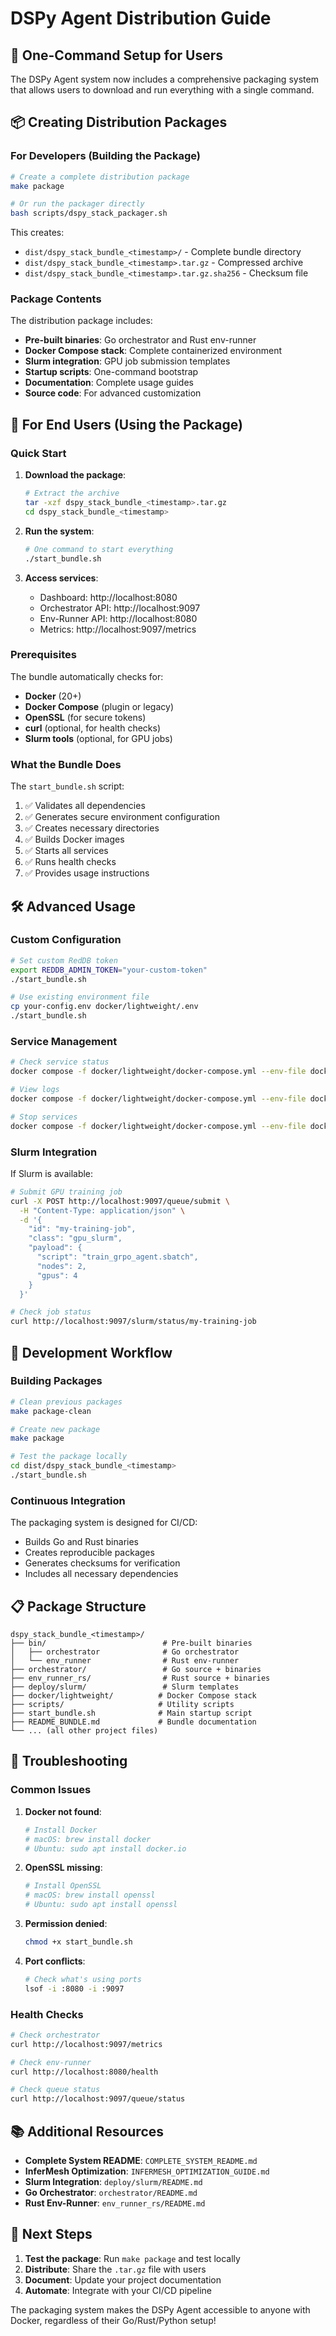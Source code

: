 # DSPy Agent Distribution Guide

## 🚀 One-Command Setup for Users

The DSPy Agent system now includes a comprehensive packaging system that allows users to download and run everything with a single command.

## 📦 Creating Distribution Packages

### For Developers (Building the Package)

```bash
# Create a complete distribution package
make package

# Or run the packager directly
bash scripts/dspy_stack_packager.sh
```

This creates:
- `dist/dspy_stack_bundle_<timestamp>/` - Complete bundle directory
- `dist/dspy_stack_bundle_<timestamp>.tar.gz` - Compressed archive
- `dist/dspy_stack_bundle_<timestamp>.tar.gz.sha256` - Checksum file

### Package Contents

The distribution package includes:
- **Pre-built binaries**: Go orchestrator and Rust env-runner
- **Docker Compose stack**: Complete containerized environment
- **Slurm integration**: GPU job submission templates
- **Startup scripts**: One-command bootstrap
- **Documentation**: Complete usage guides
- **Source code**: For advanced customization

## 👥 For End Users (Using the Package)

### Quick Start

1. **Download the package**:
   ```bash
   # Extract the archive
   tar -xzf dspy_stack_bundle_<timestamp>.tar.gz
   cd dspy_stack_bundle_<timestamp>
   ```

2. **Run the system**:
   ```bash
   # One command to start everything
   ./start_bundle.sh
   ```

3. **Access services**:
   - Dashboard: http://localhost:8080
   - Orchestrator API: http://localhost:9097
   - Env-Runner API: http://localhost:8080
   - Metrics: http://localhost:9097/metrics

### Prerequisites

The bundle automatically checks for:
- **Docker** (20+)
- **Docker Compose** (plugin or legacy)
- **OpenSSL** (for secure tokens)
- **curl** (optional, for health checks)
- **Slurm tools** (optional, for GPU jobs)

### What the Bundle Does

The `start_bundle.sh` script:
1. ✅ Validates all dependencies
2. ✅ Generates secure environment configuration
3. ✅ Creates necessary directories
4. ✅ Builds Docker images
5. ✅ Starts all services
6. ✅ Runs health checks
7. ✅ Provides usage instructions

## 🛠️ Advanced Usage

### Custom Configuration

```bash
# Set custom RedDB token
export REDDB_ADMIN_TOKEN="your-custom-token"
./start_bundle.sh

# Use existing environment file
cp your-config.env docker/lightweight/.env
./start_bundle.sh
```

### Service Management

```bash
# Check service status
docker compose -f docker/lightweight/docker-compose.yml --env-file docker/lightweight/.env ps

# View logs
docker compose -f docker/lightweight/docker-compose.yml --env-file docker/lightweight/.env logs -f

# Stop services
docker compose -f docker/lightweight/docker-compose.yml --env-file docker/lightweight/.env down
```

### Slurm Integration

If Slurm is available:
```bash
# Submit GPU training job
curl -X POST http://localhost:9097/queue/submit \
  -H "Content-Type: application/json" \
  -d '{
    "id": "my-training-job",
    "class": "gpu_slurm",
    "payload": {
      "script": "train_grpo_agent.sbatch",
      "nodes": 2,
      "gpus": 4
    }
  }'

# Check job status
curl http://localhost:9097/slurm/status/my-training-job
```

## 🔧 Development Workflow

### Building Packages

```bash
# Clean previous packages
make package-clean

# Create new package
make package

# Test the package locally
cd dist/dspy_stack_bundle_<timestamp>
./start_bundle.sh
```

### Continuous Integration

The packaging system is designed for CI/CD:
- Builds Go and Rust binaries
- Creates reproducible packages
- Generates checksums for verification
- Includes all necessary dependencies

## 📋 Package Structure

```
dspy_stack_bundle_<timestamp>/
├── bin/                          # Pre-built binaries
│   ├── orchestrator              # Go orchestrator
│   └── env_runner                # Rust env-runner
├── orchestrator/                 # Go source + binaries
├── env_runner_rs/                # Rust source + binaries
├── deploy/slurm/                 # Slurm templates
├── docker/lightweight/          # Docker Compose stack
├── scripts/                     # Utility scripts
├── start_bundle.sh              # Main startup script
├── README_BUNDLE.md             # Bundle documentation
└── ... (all other project files)
```

## 🚨 Troubleshooting

### Common Issues

1. **Docker not found**:
   ```bash
   # Install Docker
   # macOS: brew install docker
   # Ubuntu: sudo apt install docker.io
   ```

2. **OpenSSL missing**:
   ```bash
   # Install OpenSSL
   # macOS: brew install openssl
   # Ubuntu: sudo apt install openssl
   ```

3. **Permission denied**:
   ```bash
   chmod +x start_bundle.sh
   ```

4. **Port conflicts**:
   ```bash
   # Check what's using ports
   lsof -i :8080 -i :9097
   ```

### Health Checks

```bash
# Check orchestrator
curl http://localhost:9097/metrics

# Check env-runner
curl http://localhost:8080/health

# Check queue status
curl http://localhost:9097/queue/status
```

## 📚 Additional Resources

- **Complete System README**: `COMPLETE_SYSTEM_README.md`
- **InferMesh Optimization**: `INFERMESH_OPTIMIZATION_GUIDE.md`
- **Slurm Integration**: `deploy/slurm/README.md`
- **Go Orchestrator**: `orchestrator/README.md`
- **Rust Env-Runner**: `env_runner_rs/README.md`

## 🎯 Next Steps

1. **Test the package**: Run `make package` and test locally
2. **Distribute**: Share the `.tar.gz` file with users
3. **Document**: Update your project documentation
4. **Automate**: Integrate with your CI/CD pipeline

The packaging system makes the DSPy Agent accessible to anyone with Docker, regardless of their Go/Rust/Python setup!
